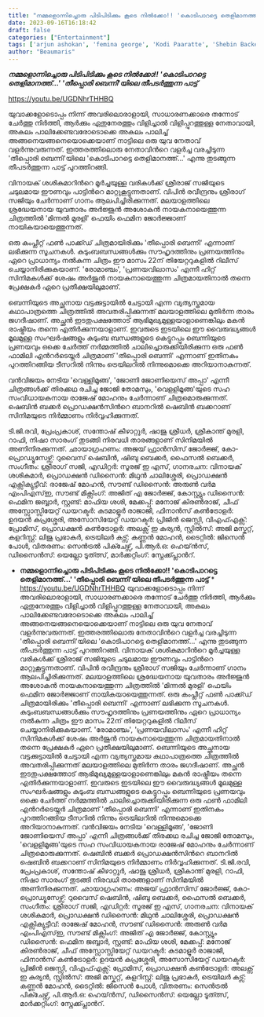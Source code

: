 ```yaml
---
title: "നമ്മളൊന്നിച്ചൊരു പിടിപിടിക്കും കൂടെ നിൽക്കോ!! 'കൊടിപാറട്ടെ തെളിമാനത്ത്...' 'തീപ്പൊരി ബെന്നി'യിലെ തീപടർത്തുന്ന പാട്ട്"
date: 2023-09-16T16:18:42
draft: false
categories: ["Entertainment"]
tags: ['arjun ashokan', 'femina george', 'Kodi Paaratte', 'Shebin Backer', 'THEEPPORI BENNY', 'VIDEO SONG']
author: "Beaumaris"
---
```


*<strong>നമ്മളൊന്നിച്ചൊരു പിടിപിടിക്കും കൂടെ നിൽക്കോ!! 'കൊടിപാറട്ടെ തെളിമാനത്ത്...' 'തീപ്പൊരി ബെന്നി'യിലെ തീപടർത്തുന്ന പാട്ട്</strong>*

https://youtu.be/UGDNhrTHHBQ

യുവാക്കളോടൊപ്പം നിന്ന് അവരിലൊരാളായി, സാധാരണക്കാരെ തന്നോട് ചേർത്തു നിർത്തി, ആർക്കും ഏതുനേരത്തും വിളിച്ചാൽ വിളിപ്പുറത്തുള്ള നേതാവായി, അകലം പാലിക്കേണ്ടവരോടൊക്കെ അകലം പാലിച്ച് അങ്ങനെയങ്ങനെയൊക്കെയാണ് നാട്ടിലെ ഒരു യുവ നേതാവ് വളർന്നുവരുന്നത്. ഇത്തരത്തിലൊരു നേതാവിന്‍റെ വളർച്ച വരച്ചിടുന്ന 'തീപ്പൊരി ബെന്നി'യിലെ 'കൊടിപാറട്ടെ തെളിമാനത്ത്...' എന്നു തുടങ്ങുന്ന തീപടർത്തുന്ന പാട്ട് പുറത്തിറങ്ങി.

വിനായക് ശശികുമാറിന്‍റെ മൂർച്ചയുള്ള വരികള്‍ക്ക് ശ്രീരാജ് സജിയുടെ ചടുലമായ ഈണവും പാട്ടിന്‍റെ മാറ്റുകൂട്ടുന്നതാണ്. വിപിൻ രവീന്ദ്രനും ശ്രീരാഗ് സജിയും ചേർന്നാണ് ഗാനം ആലപിച്ചിരിക്കുന്നത്. മലയാളത്തിലെ ശ്രദ്ധേയനായ യുവതാരം അർജ്ജുൻ അശോകൻ നായകനായെത്തുന്ന ചിത്രത്തിൽ 'മിന്നൽ മുരളി' ഫെയിം ഫെമിന ജോർജ്ജാണ് നായികയായെത്തുന്നത്.

ഒരു കംപ്ലീറ്റ് ഫണ്‍ പാക്ക്ഡ് ചിത്രമായിരിക്കും 'തീപ്പൊരി ബെന്നി' എന്നാണ് ലഭിക്കുന്ന സൂചനകൾ. കുടുംബബന്ധങ്ങള്‍ക്കും സൗഹൃദത്തിനും പ്രണയത്തിനും ഏറെ പ്രാധാന്യം നല്‍കുന്ന ചിത്രം ഈ മാസം 22ന് തിയേറ്ററുകളിൽ റിലീസ് ചെയ്യാനിരിക്കുകയാണ്. 'രോമാഞ്ചം', 'പ്രണയവിലാസം' എന്നീ ഹിറ്റ് സിനിമകൾക്ക് ശേഷം അർജുൻ നായകനായെത്തുന്ന ചിത്രമായതിനാൽ തന്നെ പ്രേക്ഷകർ ഏറെ പ്രതീക്ഷയിലുമാണ്.

ബെന്നിയുടെ അച്ഛനായ വട്ടക്കുട്ടായിൽ ചേട്ടായി എന്ന വ്യത്യസ്തമായ കഥാപാത്രത്തെ ചിത്രത്തിൽ അവതരിപ്പിക്കുന്നത് മലയാളത്തിലെ മുതിർന്ന താരം ജഗദീഷാണ്. അച്ഛൻ ഇടതുപക്ഷത്തോട് ആഭിമുഖ്യമുള്ളയാളാണെങ്കിലും മകന്‍ രാഷ്ട്രീയം തന്നെ എതിർക്കുന്നയാളാണ്. ഇവരുടെ ഇടയിലെ ഈ വൈരുദ്ധ്യങ്ങള്‍ മൂലമുള്ള സംഘർഷങ്ങളും കുടുംബ ബന്ധങ്ങളുടെ കെട്ടുറപ്പും ബെന്നിയുടെ പ്രണയവും ഒക്കെ ചേർത്ത് നർമ്മത്തിൽ ചാലിച്ചൊരുക്കിയിരിക്കുന്ന ഒരു ഫൺ ഫാമിലി എന്‍റര്‍ടെയ്നർ ചിത്രമാണ് 'തീപ്പൊരി ബെന്നി' എന്നാണ് ഇതിനകം പുറത്തിറങ്ങിയ ടീസറിൽ നിന്നും ട്രെയിലറിൽ നിന്നുമൊക്കെ അറിയാനാകുന്നത്.

വൻവിജയം നേടിയ 'വെള്ളിമൂങ്ങ', 'ജോണി ജോണിയെസ് അപ്പാ' എന്നീ ചിത്രങ്ങൾക്ക് തിരക്കഥ രചിച്ച ജോജി തോമസും, 'വെളളിമൂങ്ങ'യുടെ സഹ സംവിധായകനായ രാജേഷ് മോഹനും ചേർന്നാണ് ചിത്രമൊരുക്കുന്നത്. ഷെബിൻ ബക്കർ പ്രൊഡക്ഷൻസിന്‍റെ ബാനറിൽ ഷെബിൻ ബക്കറാണ് സിനിമയുടെ നിർമ്മാണം നിര്‍വ്വഹിക്കുന്നത്.

ടി.ജി.രവി, പ്രേംപ്രകാശ്, സന്തോഷ് കീഴാറ്റൂർ, ഷാജു ശ്രീധർ, ശ്രീകാന്ത് മുരളി, റാഫി, നിഷാ സാരംഗ് തുടങ്ങി നിരവധി താരങ്ങളാണ് സിനിമയിൽ അണിനിരക്കുന്നത്. ഛായാഗ്രഹണം: അജയ് ഫ്രാൻസിസ് ജോർജ്ജ്, കോ-പ്രൊഡ്യൂസേഴ്സ്: റുവൈസ് ഷെബിൻ, ഷിബു ബെക്കർ, ഫൈസൽ ബെക്കർ, സംഗീതം: ശ്രീരാഗ് സജി, എഡിറ്റർ: സൂരജ് ഇ എസ്, ഗാനരചന: വിനായക് ശശികുമാർ, പ്രൊഡക്ഷൻ ഡിസൈൻ: മിഥുൻ ചാലിശ്ശേരി, പ്രൊഡക്ഷൻ എക്സിക്യുട്ടീവ്: രാജേഷ് മോഹൻ, സൗണ്ട് ഡിസൈൻ: അരുൺ വർമ എംപിഎസ്ഇ, സൗണ്ട് മിക്സിംഗ്: അജിത് എ ജോർജ്ജ്, കോസ്റ്റ്യും ഡിസൈൻ: ഫെമിന ജബ്ബാർ, സ്റ്റണ്ട്: മാഫിയ ശശി, മേക്കപ്പ്: മനോജ് കിരൺരാജ്, ചീഫ് അസ്സോസ്സിയേറ്റ് ഡയറക്ടർ: കുടമാളൂർ രാജാജി, ഫിനാൻസ് കൺട്രോളർ: ഉദയൻ കപ്രശ്ശേരി, അസോസിയേറ്റ് ഡയറക്ടര്‍: പ്രിജിൻ ജെസ്സി, വിഎഫ്എക്സ്: പ്രോമിസ്, പ്രൊഡക്ഷൻ കൺട്രോളര്‍: അലക്സ് ഇ കുര്യൻ, സ്റ്റിൽസ്: അജി മസ്കറ്റ്, കളറിസ്റ്റ്: ലിജു പ്രഭാകർ, ട്രെയിലർ കട്സ്: കണ്ണൻ മോഹൻ, ടൈറ്റിൽ: ജിസെൻ പോൾ, വിതരണം: സെൻട്രൽ പിക്ചേഴ്സ്, പി.ആർ.ഒ: ഹെയ്ൻസ്, ഡിസൈൻസ്: യെല്ലോ ടൂത്ത്സ്, മാര്‍ക്കറ്റിംഗ്: സ്നേക്ക്പ്ലാന്‍റ്.
* **നമ്മളൊന്നിച്ചൊരു പിടിപിടിക്കും കൂടെ നിൽക്കോ!! 'കൊടിപാറട്ടെ തെളിമാനത്ത്...' 'തീപ്പൊരി ബെന്നി'യിലെ തീപടർത്തുന്ന പാട്ട്** * https://youtu.be/UGDNhrTHHBQ യുവാക്കളോടൊപ്പം നിന്ന് അവരിലൊരാളായി, സാധാരണക്കാരെ തന്നോട് ചേർത്തു നിർത്തി, ആർക്കും ഏതുനേരത്തും വിളിച്ചാൽ വിളിപ്പുറത്തുള്ള നേതാവായി, അകലം പാലിക്കേണ്ടവരോടൊക്കെ അകലം പാലിച്ച് അങ്ങനെയങ്ങനെയൊക്കെയാണ് നാട്ടിലെ ഒരു യുവ നേതാവ് വളർന്നുവരുന്നത്. ഇത്തരത്തിലൊരു നേതാവിന്‍റെ വളർച്ച വരച്ചിടുന്ന 'തീപ്പൊരി ബെന്നി'യിലെ 'കൊടിപാറട്ടെ തെളിമാനത്ത്...' എന്നു തുടങ്ങുന്ന തീപടർത്തുന്ന പാട്ട് പുറത്തിറങ്ങി. വിനായക് ശശികുമാറിന്‍റെ മൂർച്ചയുള്ള വരികള്‍ക്ക് ശ്രീരാജ് സജിയുടെ ചടുലമായ ഈണവും പാട്ടിന്‍റെ മാറ്റുകൂട്ടുന്നതാണ്. വിപിൻ രവീന്ദ്രനും ശ്രീരാഗ് സജിയും ചേർന്നാണ് ഗാനം ആലപിച്ചിരിക്കുന്നത്. മലയാളത്തിലെ ശ്രദ്ധേയനായ യുവതാരം അർജ്ജുൻ അശോകൻ നായകനായെത്തുന്ന ചിത്രത്തിൽ 'മിന്നൽ മുരളി' ഫെയിം ഫെമിന ജോർജ്ജാണ് നായികയായെത്തുന്നത്. ഒരു കംപ്ലീറ്റ് ഫണ്‍ പാക്ക്ഡ് ചിത്രമായിരിക്കും 'തീപ്പൊരി ബെന്നി' എന്നാണ് ലഭിക്കുന്ന സൂചനകൾ. കുടുംബബന്ധങ്ങള്‍ക്കും സൗഹൃദത്തിനും പ്രണയത്തിനും ഏറെ പ്രാധാന്യം നല്‍കുന്ന ചിത്രം ഈ മാസം 22ന് തിയേറ്ററുകളിൽ റിലീസ് ചെയ്യാനിരിക്കുകയാണ്. 'രോമാഞ്ചം', 'പ്രണയവിലാസം' എന്നീ ഹിറ്റ് സിനിമകൾക്ക് ശേഷം അർജുൻ നായകനായെത്തുന്ന ചിത്രമായതിനാൽ തന്നെ പ്രേക്ഷകർ ഏറെ പ്രതീക്ഷയിലുമാണ്. ബെന്നിയുടെ അച്ഛനായ വട്ടക്കുട്ടായിൽ ചേട്ടായി എന്ന വ്യത്യസ്തമായ കഥാപാത്രത്തെ ചിത്രത്തിൽ അവതരിപ്പിക്കുന്നത് മലയാളത്തിലെ മുതിർന്ന താരം ജഗദീഷാണ്. അച്ഛൻ ഇടതുപക്ഷത്തോട് ആഭിമുഖ്യമുള്ളയാളാണെങ്കിലും മകന്‍ രാഷ്ട്രീയം തന്നെ എതിർക്കുന്നയാളാണ്. ഇവരുടെ ഇടയിലെ ഈ വൈരുദ്ധ്യങ്ങള്‍ മൂലമുള്ള സംഘർഷങ്ങളും കുടുംബ ബന്ധങ്ങളുടെ കെട്ടുറപ്പും ബെന്നിയുടെ പ്രണയവും ഒക്കെ ചേർത്ത് നർമ്മത്തിൽ ചാലിച്ചൊരുക്കിയിരിക്കുന്ന ഒരു ഫൺ ഫാമിലി എന്‍റര്‍ടെയ്നർ ചിത്രമാണ് 'തീപ്പൊരി ബെന്നി' എന്നാണ് ഇതിനകം പുറത്തിറങ്ങിയ ടീസറിൽ നിന്നും ട്രെയിലറിൽ നിന്നുമൊക്കെ അറിയാനാകുന്നത്. വൻവിജയം നേടിയ 'വെള്ളിമൂങ്ങ', 'ജോണി ജോണിയെസ് അപ്പാ' എന്നീ ചിത്രങ്ങൾക്ക് തിരക്കഥ രചിച്ച ജോജി തോമസും, 'വെളളിമൂങ്ങ'യുടെ സഹ സംവിധായകനായ രാജേഷ് മോഹനും ചേർന്നാണ് ചിത്രമൊരുക്കുന്നത്. ഷെബിൻ ബക്കർ പ്രൊഡക്ഷൻസിന്‍റെ ബാനറിൽ ഷെബിൻ ബക്കറാണ് സിനിമയുടെ നിർമ്മാണം നിര്‍വ്വഹിക്കുന്നത്. ടി.ജി.രവി, പ്രേംപ്രകാശ്, സന്തോഷ് കീഴാറ്റൂർ, ഷാജു ശ്രീധർ, ശ്രീകാന്ത് മുരളി, റാഫി, നിഷാ സാരംഗ് തുടങ്ങി നിരവധി താരങ്ങളാണ് സിനിമയിൽ അണിനിരക്കുന്നത്. ഛായാഗ്രഹണം: അജയ് ഫ്രാൻസിസ് ജോർജ്ജ്, കോ-പ്രൊഡ്യൂസേഴ്സ്: റുവൈസ് ഷെബിൻ, ഷിബു ബെക്കർ, ഫൈസൽ ബെക്കർ, സംഗീതം: ശ്രീരാഗ് സജി, എഡിറ്റർ: സൂരജ് ഇ എസ്, ഗാനരചന: വിനായക് ശശികുമാർ, പ്രൊഡക്ഷൻ ഡിസൈൻ: മിഥുൻ ചാലിശ്ശേരി, പ്രൊഡക്ഷൻ എക്സിക്യുട്ടീവ്: രാജേഷ് മോഹൻ, സൗണ്ട് ഡിസൈൻ: അരുൺ വർമ എംപിഎസ്ഇ, സൗണ്ട് മിക്സിംഗ്: അജിത് എ ജോർജ്ജ്, കോസ്റ്റ്യും ഡിസൈൻ: ഫെമിന ജബ്ബാർ, സ്റ്റണ്ട്: മാഫിയ ശശി, മേക്കപ്പ്: മനോജ് കിരൺരാജ്, ചീഫ് അസ്സോസ്സിയേറ്റ് ഡയറക്ടർ: കുടമാളൂർ രാജാജി, ഫിനാൻസ് കൺട്രോളർ: ഉദയൻ കപ്രശ്ശേരി, അസോസിയേറ്റ് ഡയറക്ടര്‍: പ്രിജിൻ ജെസ്സി, വിഎഫ്എക്സ്: പ്രോമിസ്, പ്രൊഡക്ഷൻ കൺട്രോളര്‍: അലക്സ് ഇ കുര്യൻ, സ്റ്റിൽസ്: അജി മസ്കറ്റ്, കളറിസ്റ്റ്: ലിജു പ്രഭാകർ, ട്രെയിലർ കട്സ്: കണ്ണൻ മോഹൻ, ടൈറ്റിൽ: ജിസെൻ പോൾ, വിതരണം: സെൻട്രൽ പിക്ചേഴ്സ്, പി.ആർ.ഒ: ഹെയ്ൻസ്, ഡിസൈൻസ്: യെല്ലോ ടൂത്ത്സ്, മാര്‍ക്കറ്റിംഗ്: സ്നേക്ക്പ്ലാന്‍റ്.
